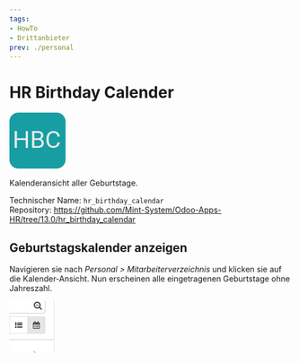 ```yaml
---
tags:
- HowTo
- Drittanbieter
prev: ./personal
---
```

# HR Birthday Calender
![](assets/icon_hr_birthday_calendar.png)

Kalenderansicht aller Geburtstage.

Technischer Name: `hr_birthday_calendar`\
Repository: <https://github.com/Mint-System/Odoo-Apps-HR/tree/13.0/hr_birthday_calendar>

## Geburtstagskalender anzeigen

Navigieren sie nach *Personal > Mitarbeiterverzeichnis* und klicken sie auf die Kalender-Ansicht. Nun erscheinen alle eingetragenen Geburtstage ohne Jahreszahl.

![](assets/Kalender-Symbol.png)